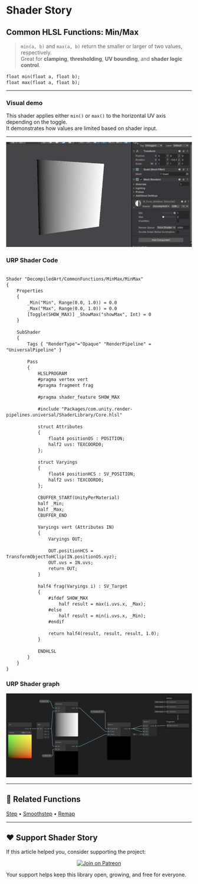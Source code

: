 # Shader Story

## Common HLSL Functions: Min/Max

> `min(a, b)` and `max(a, b)` return the smaller or larger of two values, respectively.  
> Great for **clamping**, **thresholding**, **UV bounding**, and **shader logic control**.

```hlsl
float min(float a, float b);
float max(float a, float b);
```

---
### Visual demo
This shader applies either `min()` or `max()` to the horizontal UV axis depending on the toggle.  
It demonstrates how values are limited based on shader input.

---
<p align="center">
<img src="https://github.com/DeGGeD/ShaderStory/blob/main/Resources/Images/Chapters/CommonFunctions/MinMax/DA_CommonFuncs_MinMax_Demo_01.gif" alt="Shader Story: Functions - Min/Max" title="Shader Story: Functions - Min/Max">
</p>

### URP Shader Code

```hlsl

Shader "DecompiledArt/CommonFunctions/MinMax/MinMax"
{
    Properties
    {
        _Min("Min", Range(0.0, 1.0)) = 0.0
        _Max("Max", Range(0.0, 1.0)) = 0.0
        [Toggle(SHOW_MAX)] _ShowMax("showMax", Int) = 0
    }

    SubShader
    {
        Tags { "RenderType"="Opaque" "RenderPipeline" = "UniversalPipeline" }

        Pass
        {
            HLSLPROGRAM
            #pragma vertex vert
            #pragma fragment frag

            #pragma shader_feature SHOW_MAX

            #include "Packages/com.unity.render-pipelines.universal/ShaderLibrary/Core.hlsl"

            struct Attributes
            {
                float4 positionOS : POSITION;
                half2 uvs: TEXCOORD0;
            };

            struct Varyings
            {
                float4 positionHCS : SV_POSITION;
                half2 uvs: TEXCOORD0;
            };

            CBUFFER_START(UnityPerMaterial)
            half _Min;
            half _Max;
            CBUFFER_END

            Varyings vert (Attributes IN)
            {
                Varyings OUT;

                OUT.positionHCS = TransformObjectToHClip(IN.positionOS.xyz);
                OUT.uvs = IN.uvs;
                return OUT;
            }

            half4 frag(Varyings i) : SV_Target
            {
                #ifdef SHOW_MAX
                    half result = max(i.uvs.x, _Max);
                #else
                    half result = min(i.uvs.x, _Min);
                #endif

                return half4(result, result, result, 1.0);
            }

            ENDHLSL
        }
    }
}
```

### URP Shader graph
<p align="center">
<img src="https://github.com/DeGGeD/ShaderStory/blob/main/Resources/Images/Chapters/CommonFunctions/MinMax/DA_CommonFuncs_MinMax_Graph_01.png" alt="Shader Story: Functions - Min/Max" title="Shader Story: Functions - Min/Max">
</p>

---

## 🔗 Related Functions

[Step]([../Step.md](https://github.com/DeGGeD/ShaderStory/blob/main/Chapters/CommonFunctions/Step.md)) • [Smoothstep]([../Smoothstep.md](https://github.com/DeGGeD/ShaderStory/blob/main/Chapters/CommonFunctions/Smoothstep.md)) • [Remap](https://github.com/DeGGeD/ShaderStory/blob/main/Chapters/CommonFunctions/Remap.md)

---

## ❤️ Support Shader Story

If this article helped you, consider supporting the project:

<p align="center">
  <a href="https://www.patreon.com/decompiled_art" target="_blank">
    <img src="https://img.shields.io/badge/Join%20on%20Patreon-%20Exclusive%20Updates%20%26%20Community-orange?style=for-the-badge&logo=patreon" alt="Join on Patreon">
  </a>
</p>

Your support helps keep this library open, growing, and free for everyone.
